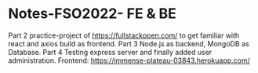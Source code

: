 # Notes-FSO2022- FE & BE
Part 2 practice-project of https://fullstackopen.com/ to get familiar with react and axios build as frontend.
Part 3 Node.js as backend, MongoDB as Database.
Part 4 Testing express server and finally added user administration.
Frontend: https://immense-plateau-03843.herokuapp.com/
